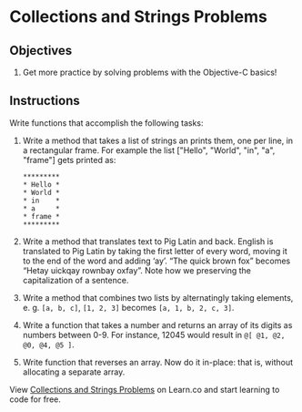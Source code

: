 # Collections and Strings Problems

## Objectives

1. Get more practice by solving problems with the Objective-C basics!

## Instructions

Write functions that accomplish the following tasks:

1. Write a method that takes a list of strings an prints them, one per line, in a rectangular frame. For example the list ["Hello", "World", "in", "a", "frame"] gets printed as:

    ```
    *********
    * Hello *
    * World *
    * in    *
    * a     *
    * frame *
    *********
    ```
2. Write a method that translates text to Pig Latin and back. English is translated to Pig Latin by taking the first letter of every word, moving it to the end of the word and adding ‘ay’. “The quick brown fox” becomes “Hetay uickqay rownbay oxfay”. Note how we preserving the capitalization of a sentence.

3. Write a method that combines two lists by alternatingly taking elements, e. g. `[a, b, c]`, `[1, 2, 3]` becomes `[a, 1, b, 2, c, 3]`.

4. Write a function that takes a number and returns an array of its digits as numbers between 0-9. For instance, 12045 would result in `@[ @1, @2, @0, @4, @5 ]`.

5. Write function that reverses an array. Now do it in-place: that is, without allocating a separate array.

<p data-visibility='hidden'>View <a href='https://learn.co/lessons/ios-collections-and-strings-problems' title='Collections and Strings Problems'>Collections and Strings Problems</a> on Learn.co and start learning to code for free.</p>
